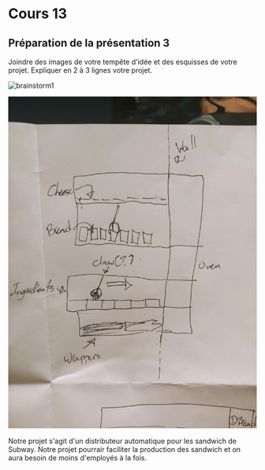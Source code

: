 # Cours 13
## Préparation de la présentation 3 
Joindre des images de votre tempête d'idée et des esquisses de votre projet. Expliquer en 2 à 3 lignes votre projet. 

![brainstorm1](Images/brainstorm1.png)

![brainstorm2](Images/brainstorm2.png)

Notre projet s'agit d'un distributeur automatique pour les sandwich de Subway. Notre projet pourrair faciliter la production des sandwich et on aura besoin de moins d'employés à la fois.
